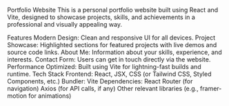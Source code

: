 Portfolio Website
This is a personal portfolio website built using React and Vite, designed to showcase projects, skills, and achievements in a professional and visually appealing way.

Features
Modern Design: Clean and responsive UI for all devices.
Project Showcase: Highlighted sections for featured projects with live demos and source code links.
About Me: Information about your skills, experience, and interests.
Contact Form: Users can get in touch directly via the website.
Performance Optimized: Built using Vite for lightning-fast builds and runtime.
Tech Stack
Frontend: React, JSX, CSS (or Tailwind CSS, Styled Components, etc.)
Bundler: Vite
Dependencies:
React Router (for navigation)
Axios (for API calls, if any)
Other relevant libraries (e.g., framer-motion for animations)
